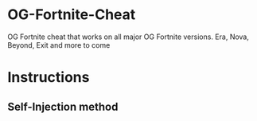 # OG-Fortnite-Cheat
OG Fortnite cheat that works on all major OG Fortnite versions. Era, Nova, Beyond, Exit and more to come

# Instructions
## Self-Injection method
